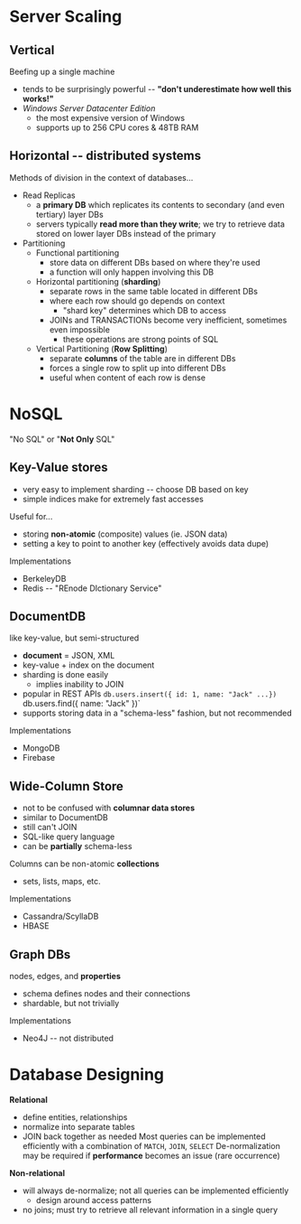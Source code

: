 # Server Scaling
## Vertical
Beefing up a single machine
- tends to be surprisingly powerful -- **"don't underestimate how well this works!"**
- *Windows Server Datacenter Edition*
	- the most expensive version of Windows
	- supports up to 256 CPU cores & 48TB RAM
## Horizontal -- distributed systems
Methods of division in the context of databases...
- Read Replicas
	- a **primary DB** which replicates its contents to secondary (and even tertiary) layer DBs
	- servers typically **read more than they write**; we try to retrieve data stored on lower layer DBs instead of the primary
- Partitioning
	- Functional partitioning
		- store data on different DBs based on where they're used
		- a function will only happen involving this DB
	- Horizontal partitioning (**sharding**)
		- separate rows in the same table located in different DBs
		- where each row should go depends on context
			- "shard key" determines which DB to access
		- JOINs and TRANSACTIONs become very inefficient, sometimes even impossible
			- these operations are strong points of SQL
	- Vertical Partitioning (**Row Splitting**)
		- separate **columns** of the table are in different DBs
		- forces a single row to split up into different DBs
		- useful when content of each row is dense

# NoSQL
"No SQL" or "**Not Only** SQL"

## Key-Value stores
- very easy to implement sharding -- choose DB based on key
- simple indices make for extremely fast accesses

Useful for...
- storing **non-atomic** (composite) values (ie. JSON data)
- setting a key to point to another key (effectively avoids data dupe)

Implementations
- BerkeleyDB
- Redis -- "REnode DIctionary Service"

## DocumentDB
like key-value, but semi-structured
- **document** = JSON, XML
- key-value + index on the document
- sharding is done easily
	- implies inability to JOIN
- popular in REST APIs
`db.users.insert({ id: 1, name: "Jack" ...})
`db.users.find({ name: "Jack" })`
- supports storing data in a "schema-less" fashion, but not recommended

Implementations
- MongoDB
- Firebase

## Wide-Column Store
- not to be confused with **columnar data stores**
- similar to DocumentDB
- still can't JOIN
- SQL-like query language
- can be **partially** schema-less

Columns can be non-atomic **collections**
- sets, lists, maps, etc.

Implementations
- Cassandra/ScyllaDB
- HBASE

## Graph DBs
nodes, edges, and **properties**
- schema defines nodes and their connections
- shardable, but not trivially

Implementations
- Neo4J -- not distributed

# Database Designing
**Relational**
- define entities, relationships
- normalize into separate tables
- JOIN back together as needed
Most queries can be implemented efficiently with a combination of `MATCH`, `JOIN`, `SELECT`
De-normalization may be required if **performance** becomes an issue (rare occurrence)

**Non-relational**
- will always de-normalize; not all queries can be implemented efficiently
	- design around access patterns
- no joins; must try to retrieve all relevant information in a single query